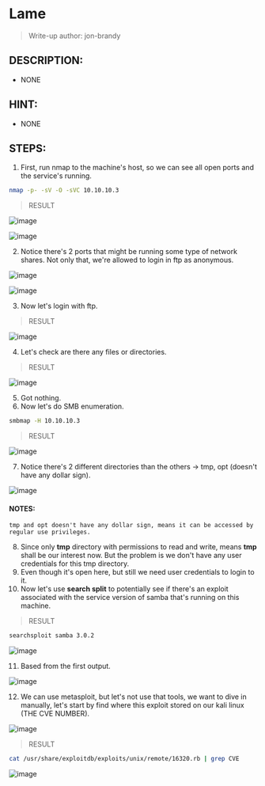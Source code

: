# Lame
> Write-up author: jon-brandy
## DESCRIPTION:
- NONE
## HINT:
- NONE
## STEPS:
1. First, run nmap to the machine's host, so we can see all open ports and the service's running.

```sh
nmap -p- -sV -O -sVC 10.10.10.3
```

> RESULT

![image](https://user-images.githubusercontent.com/70703371/210200834-fd61ad0f-e57d-4c34-af0c-663fc0e4ce31.png)

![image](https://user-images.githubusercontent.com/70703371/210200847-3663931c-6d30-429b-adde-26fe9fe58565.png)


2. Notice there's 2 ports that might be running some type of network shares. Not only that, we're allowed to login in ftp as anonymous.

![image](https://user-images.githubusercontent.com/70703371/210200591-280e0c35-7e9a-450f-b3cd-b5c7f448ff71.png)


![image](https://user-images.githubusercontent.com/70703371/210200876-cff53d63-2281-4b0f-a3e6-21591c5f1b3a.png)


3. Now let's login with ftp.

> RESULT

![image](https://user-images.githubusercontent.com/70703371/210200952-d0d2836b-dd36-4f60-8059-bb07a61edbe1.png)


4. Let's check are there any files or directories.

> RESULT

![image](https://user-images.githubusercontent.com/70703371/210201004-e1acce9b-8363-4406-9b9b-31b33d1c3fd4.png)


5. Got nothing.
6. Now let's do SMB enumeration.

```sh
smbmap -H 10.10.10.3
```

> RESULT

![image](https://user-images.githubusercontent.com/70703371/210201182-4a75571d-55ba-4bc2-a37b-9ddd8ec454d4.png)


7. Notice there's 2 different directories than the others -> tmp, opt (doesn't have any dollar sign).

![image](https://user-images.githubusercontent.com/70703371/210201218-80dff691-4b63-47a0-9a08-9f84e40c5de4.png)

#### NOTES: 

```
tmp and opt doesn't have any dollar sign, means it can be accessed by regular use privileges.
```

8. Since only **tmp** directory with permissions to read and write, means **tmp** shall be our interest now. But the problem is we don't have any user credentials for this tmp directory.
9. Even though it's open here, but still we need user credentials to login to it.
10. Now let's use **search split** to potentially see if there's an exploit associated with the service version of samba that's running on this machine.

> RESULT

```sh
searchsploit samba 3.0.2
```

![image](https://user-images.githubusercontent.com/70703371/210201595-fb83c002-b0ef-4450-a9ca-d9d777b80f2e.png)


11. Based from the first output.

![image](https://user-images.githubusercontent.com/70703371/210201674-557895a0-5f71-4919-a613-913b2c2829ab.png)


12. We can use metasploit, but let's not use that tools, we want to dive in manually, let's start by find where this exploit stored on our kali linux (THE CVE NUMBER).

![image](https://user-images.githubusercontent.com/70703371/210201783-447f9a3f-ff63-4905-a77a-8a4a93f8e7f3.png)


> RESULT

```sh
cat /usr/share/exploitdb/exploits/unix/remote/16320.rb | grep CVE
```

![image](https://user-images.githubusercontent.com/70703371/210201888-d40c6da4-5683-446c-bdab-5fb2e9b36b70.png)








